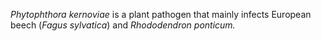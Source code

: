*Phytophthora kernoviae* is a plant pathogen that mainly infects
European beech (*Fagus sylvatica*) and *Rhododendron ponticum.*
